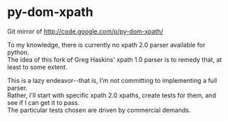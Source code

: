 # py-dom-xpath
Git mirror of http://code.google.com/p/py-dom-xpath/

To my knowledge, there is currently no xpath 2.0 parser available for python.  
The idea of this fork of Greg Haskins' xpath 1.0 parser is to remedy that, at least to some extent.

This is a lazy endeavor--that is, I'm not committing to implementing a full parser.  
Rather, I'll start with specific xpath 2.0 xpaths, create tests for them, and see if I can get it to pass.  
The particular tests chosen are driven by commercial demands.

